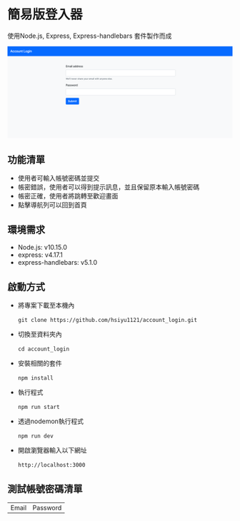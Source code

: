 # 簡易版登入器

使用Node.js, Express, Express-handlebars 套件製作而成

![Alt text](https://github.com/hsiyu1121/account_login/blob/master/Account%20Login.png)

## 功能清單
* 使用者可輸入帳號密碼並提交
* 帳密錯誤，使用者可以得到提示訊息，並且保留原本輸入帳號密碼
* 帳密正確，使用者將跳轉至歡迎畫面
* 點擊導航列可以回到首頁

## 環境需求
* Node.js: v10.15.0
* express: v4.17.1
* express-handlebars: v5.1.0

## 啟動方式
* 將專案下載至本機內

  ``git clone https://github.com/hsiyu1121/account_login.git``
* 切換至資料夾內

  ``cd account_login``
* 安裝相關的套件

  ``npm install``
* 執行程式

  ``npm run start``
* 透過nodemon執行程式

  ``npm run dev``
* 開啟瀏覽器輸入以下網址

  ``http://localhost:3000``

## 測試帳號密碼清單
<table>
  <tr>
    <td>Email</td><td>Password</td>
  </tr>
</table>

